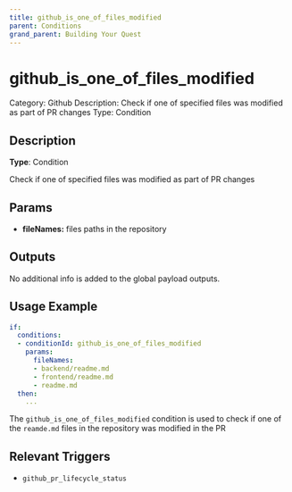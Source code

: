 ```yaml
---
title: github_is_one_of_files_modified
parent: Conditions
grand_parent: Building Your Quest
---
```


# github_is_one_of_files_modified

Category: Github
Description: Check if one of specified files was modified as part of PR changes
Type: Condition

## Description

**Type**: Condition

Check if one of specified files was modified as part of PR changes

## Params

- **fileNames:** files paths in the repository

## Outputs

No additional info is added to the global payload outputs.

## Usage Example

```yaml
if:
  conditions:
  - conditionId: github_is_one_of_files_modified
    params:
      fileNames:
      - backend/readme.md
      - frontend/readme.md
      - readme.md
  then:
    ...
```

The `github_is_one_of_files_modified` condition is used to check if one of the `reamde.md` files in the repository was modified in the PR

## Relevant Triggers

- `github_pr_lifecycle_status`

